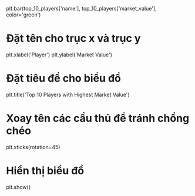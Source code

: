 plt.bar(top_10_players['name'], top_10_players['market_value'], color='green')

# Đặt tên cho trục x và trục y
plt.xlabel('Player')
plt.ylabel('Market Value')

# Đặt tiêu đề cho biểu đồ
plt.title('Top 10 Players with Highest Market Value')

# Xoay tên các cầu thủ để tránh chồng chéo
plt.xticks(rotation=45)

# Hiển thị biểu đồ
plt.show()
